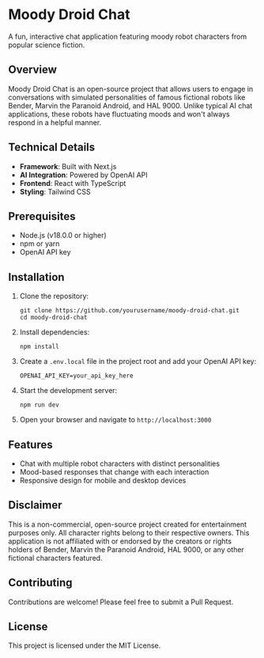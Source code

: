 # Moody Droid Chat

A fun, interactive chat application featuring moody robot characters from popular science fiction.

## Overview

Moody Droid Chat is an open-source project that allows users to engage in conversations with simulated personalities of famous fictional robots like Bender, Marvin the Paranoid Android, and HAL 9000. Unlike typical AI chat applications, these robots have fluctuating moods and won't always respond in a helpful manner.

## Technical Details

- **Framework**: Built with Next.js
- **AI Integration**: Powered by OpenAI API
- **Frontend**: React with TypeScript
- **Styling**: Tailwind CSS

## Prerequisites

- Node.js (v18.0.0 or higher)
- npm or yarn
- OpenAI API key

## Installation

1. Clone the repository:

   ```
   git clone https://github.com/yourusername/moody-droid-chat.git
   cd moody-droid-chat
   ```

2. Install dependencies:

   ```
   npm install
   ```

3. Create a `.env.local` file in the project root and add your OpenAI API key:

   ```
   OPENAI_API_KEY=your_api_key_here
   ```

4. Start the development server:

   ```
   npm run dev
   ```

5. Open your browser and navigate to `http://localhost:3000`

## Features

- Chat with multiple robot characters with distinct personalities
- Mood-based responses that change with each interaction
- Responsive design for mobile and desktop devices

## Disclaimer

This is a non-commercial, open-source project created for entertainment purposes only. All character rights belong to their respective owners. This application is not affiliated with or endorsed by the creators or rights holders of Bender, Marvin the Paranoid Android, HAL 9000, or any other fictional characters featured.

## Contributing

Contributions are welcome! Please feel free to submit a Pull Request.

## License

This project is licensed under the MIT License.
